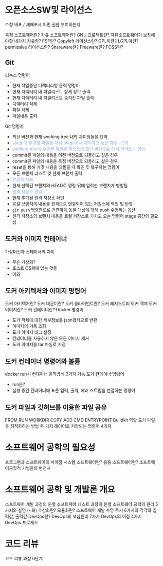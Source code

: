 # 오픈소스SW및 라이선스

수정 배포 / 재배포시 어떤 권한 부여하는지

독점 소프트웨어란?
자유 소프트웨어란?
GNU 프로젝트란?
자유소프트웨어가 보장해야할 네가지 자유란?
FSF란?
Copyleft 라이선스란?
GPL이란?
LGPL이란?
permissive 라이선스란?
Shareware란?
Freeware란?
FOSS란?
## Git
리눅스 명령어
- 현재 작업중인 디렉터리명 출력 명령어
- 현재 디렉터리 내 파일리스트 상세 정보 출력
- 현재 디렉터리 내 파일리스트 숨겨진 파일 출력
- 디렉터리 삭제
- 파일 삭제
- 파일내용 출력


Git 명령어
- 최신 버전과 현재 working tree 내의 차이점들을 요약
- <font color="#8db3e2">stage에 추가된 파일을 다시 stage에서 제거하고 싶은 경우 - 2개</font>
- <font color="#8db3e2">working tree에 수정한 파일을 저장소에 있던 버전으로 다시 덮어쓰는 명령</font>
-  commit된 파일의 내용을 이전 버전으로 되돌리고 싶은 경우
- commit된 파일의 내용을 특정 버전으로 되돌리고 싶은 경우
- reset을 통해 커밋 내용을 되돌릴 때 확인 및 복구하는 명령어
- 모든 브랜치 리스트 및 현재 브랜치 출력
- <font color="#8db3e2">브랜치 삭제</font>
- 현재 선택된 브랜치의 HEAD로 명령 뒤에 입력한 브랜치가 병합됨
- <font color="#8db3e2">원격 저장소 연결</font>
- 현재 추가된 원격 저장소 확인
- 로컬 브랜치의 내용을 원격으로 연결되어 있는 저장소에 백업 및 반영
- `git push` 명령만으로 간편하게 동일 대상에 대해 push 수행하는 옵션
- 원격 저장소의 브랜치 내용을 로컬 저장소로 가지고 오는 명령어
stage 공간의 필요성

## 도커와 이미지 컨테이너
가상머신과 컨테이너의 차이
- 무슨 가상화?
- 호스트 OS위에 있는 것들
- 이외

## 도커 아키텍처와 이미지 명령어
도커 아키텍처란?
도커 데몬이란?
도커 클라이언트란?
도커 레지스트리
도커 객체
도커 이미지란?
도커 컨테이너란?
Docker 명령어
- 도커 객체에 대한 세부정보를 json형식으로 반환
- 이미지의 기록 조회
- 도커 이미지 태그 설정
- 컨테이너를 사용하지 않은 모든 이미지 제거
- 도커 이미지를 tar 파일로 저장

## 도커 컨테이너 명령어와 볼륨
docker run시 컨테이너 동작방식 3가지 기능
도커 컨테이너 명령어
- run은?
- 실행 중인 컨테이너에 표준 입력, 출력, 에러 스트림을 연결하는 명령어

## 도커 파일과 깃허브를 이용한 파일 공유
FROM
RUN
WORKDIR
COPY
ADD
CMD
ENTRYPOINT
Buildkit 역할
도커 파일을 최적화하는 방법 두 가지
레이어로 저장되는 명령어 4가지

# 소프트웨어 공학의 필요성
프로그램과 소프트웨어의 차이점
시스템 소프트웨어란?
응용 소프트웨어란?
소프트웨어공학적 기법들의 변천사

# 소프트웨어 공학 및 개발론 개요
소프트웨어 개발 과정의 분할
소프트웨어 테스트 과정의 분할
소프트웨어 공학의 원리 5가지와 설명 (~화)
추상화란?
모듈화란?
소프트웨어 개발 수명 주기 6가지와 각각의 입력값, 출력값
DevOps란?
DevOps의 핵심원리 7가지
DevOps의 이점 4가지
DevOps 프로세스

# 코드 리뷰
코드 리뷰 과정 6단계
